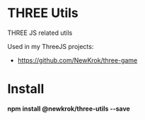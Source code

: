 # THREE Utils

THREE JS related utils

Used in my ThreeJS projects:
- https://github.com/NewKrok/three-game

# Install
**npm install @newkrok/three-utils --save**
